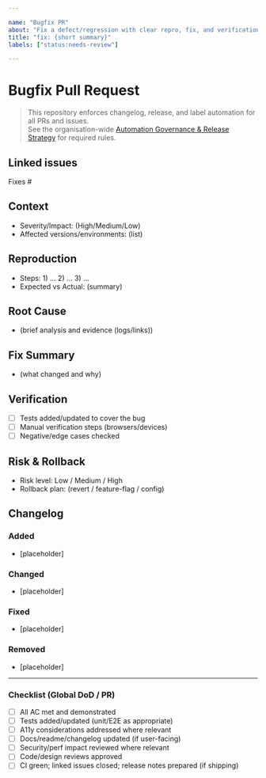 ```yaml
---

name: "Bugfix PR"  
about: "Fix a defect/regression with clear repro, fix, and verification"  
title: "fix: {short summary}"  
labels: ["status:needs-review"]  

---
```


# Bugfix Pull Request

> This repository enforces changelog, release, and label automation for all PRs and issues.  
> See the organisation-wide [Automation Governance & Release Strategy](https://github.com/lightspeedwp/.github/blob/main/AUTOMATION_GOVERNANCE.md) for required rules.

## Linked issues

<!--
List any related issues by number (e.g. fixes #123, closes #456, relates to #789).
-->

Fixes #

## Context

- Severity/Impact: (High/Medium/Low)
- Affected versions/environments: (list)

## Reproduction

- Steps: 1) … 2) … 3) …
- Expected vs Actual: (summary)

## Root Cause

- (brief analysis and evidence (logs/links))

## Fix Summary

- (what changed and why)

## Verification

- [ ] Tests added/updated to cover the bug
- [ ] Manual verification steps (browsers/devices)
- [ ] Negative/edge cases checked

## Risk & Rollback

- Risk level: Low / Medium / High
- Rollback plan: (revert / feature-flag / config)

## Changelog

<!--
Required for release automation.
Format: Keep a Changelog.
Categories: Added, Changed, Fixed, Removed.
User-facing notes only. Internal-only PRs (rare) may use the skip-changelog label.
Example:
### Fixed
- Correct VAT rounding on order totals in EU regions. (Fixes #456, @alice)
-->

### Added

- [placeholder]

### Changed

- [placeholder]

### Fixed

- [placeholder]

### Removed

- [placeholder]

<!--
If no user-facing changelog entry is needed, apply the skip-changelog label to this PR.
-->

---

### Checklist (Global DoD / PR)

- [ ] All AC met and demonstrated
- [ ] Tests added/updated (unit/E2E as appropriate)
- [ ] A11y considerations addressed where relevant
- [ ] Docs/readme/changelog updated (if user-facing)
- [ ] Security/perf impact reviewed where relevant
- [ ] Code/design reviews approved
- [ ] CI green; linked issues closed; release notes prepared (if shipping)
